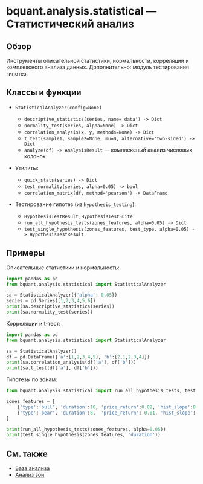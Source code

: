 # bquant.analysis.statistical — Статистический анализ

## Обзор

Инструменты описательной статистики, нормальности, корреляций и комплексного анализа данных. Дополнительно: модуль тестирования гипотез.

## Классы и функции

- `StatisticalAnalyzer(config=None)`
  - `descriptive_statistics(series, name='data') -> Dict`
  - `normality_test(series, alpha=None) -> Dict`
  - `correlation_analysis(x, y, methods=None) -> Dict`
  - `t_test(sample1, sample2=None, mu=0, alternative='two-sided') -> Dict`
  - `analyze(df) -> AnalysisResult` — комплексный анализ числовых колонок

- Утилиты:
  - `quick_stats(series) -> Dict`
  - `test_normality(series, alpha=0.05) -> bool`
  - `correlation_matrix(df, method='pearson') -> DataFrame`

- Тестирование гипотез (из `hypothesis_testing`):
  - `HypothesisTestResult`, `HypothesisTestSuite`
  - `run_all_hypothesis_tests(zones_features, alpha=0.05) -> Dict`
  - `test_single_hypothesis(zones_features, test_type, alpha=0.05) -> HypothesisTestResult`

## Примеры

Описательные статистики и нормальность:
```python
import pandas as pd
from bquant.analysis.statistical import StatisticalAnalyzer

sa = StatisticalAnalyzer({'alpha': 0.05})
series = pd.Series([1,2,3,4,5,6])
print(sa.descriptive_statistics(series))
print(sa.normality_test(series))
```

Корреляции и t-тест:
```python
import pandas as pd
from bquant.analysis.statistical import StatisticalAnalyzer

sa = StatisticalAnalyzer()
df = pd.DataFrame({'a':[1,2,3,4,5], 'b':[2,1,2,3,4]})
print(sa.correlation_analysis(df['a'], df['b']))
print(sa.t_test(df['a'], df['b']))
```

Гипотезы по зонам:
```python
from bquant.analysis.statistical import run_all_hypothesis_tests, test_single_hypothesis

zones_features = [
    {'type':'bull', 'duration':10, 'price_return':0.02, 'hist_slope':0.3},
    {'type':'bear', 'duration':8,  'price_return':-0.01, 'hist_slope':-0.1},
]

print(run_all_hypothesis_tests(zones_features, alpha=0.05))
print(test_single_hypothesis(zones_features, 'duration'))
```

## См. также

- [База анализа](base.md)
- [Анализ зон](zones.md)
